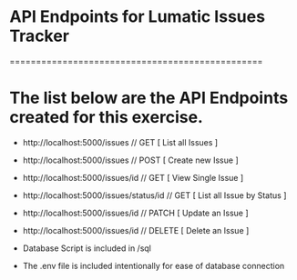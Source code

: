 # API Endpoints for Lumatic Issues Tracker
================================================

The list below are the API Endpoints created for this exercise. 
=========
- http://localhost:5000/issues // GET [ List all Issues ]
- http://localhost:5000/issues // POST [ Create new Issue ]
- http://localhost:5000/issues/id // GET [ View Single Issue ]
- http://localhost:5000/issues/status/id // GET [ List all Issue by Status ]
- http://localhost:5000/issues/id // PATCH [ Update an Issue ]
- http://localhost:5000/issues/id // DELETE [ Delete an Issue ]

- Database Script is included in /sql
- The .env file is included intentionally for ease of database connection
